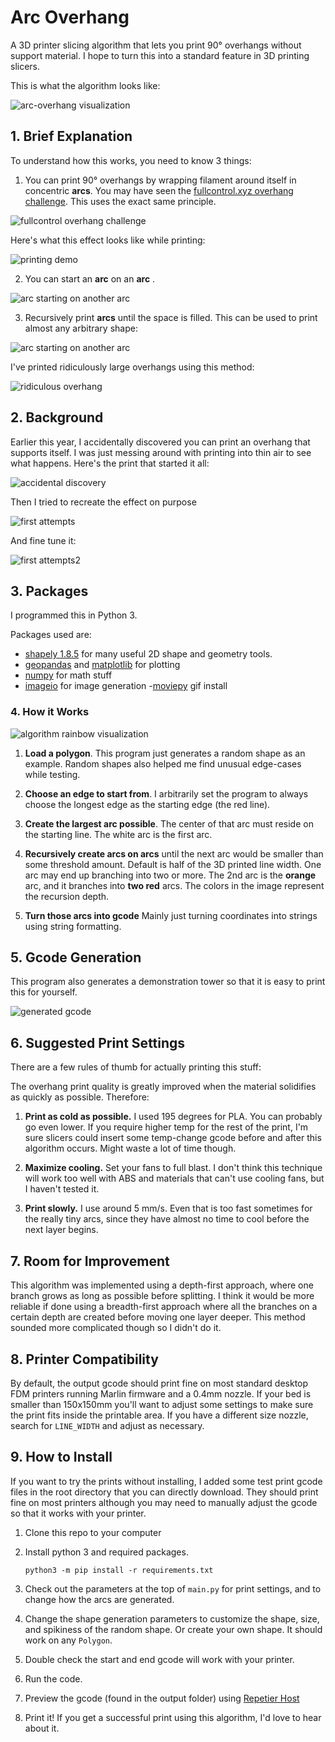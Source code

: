 # Arc Overhang

A 3D printer slicing algorithm that lets you print 90° overhangs without support material. I hope to turn this into a standard feature in 3D printing slicers.

This is what the algorithm looks like: 

![arc-overhang visualization](examples/gcode_vis3.gif)

## 1. Brief Explanation
To understand how this works, you need to know 3 things:  

1. You can print 90° overhangs by wrapping filament around itself in concentric **arcs**. You may have seen the [fullcontrol.xyz overhang challenge](https://fullcontrol.xyz/#/models/b70938). This uses the exact same principle.

![fullcontrol overhang challenge](examples/fullcontrol_overhang_challenge.jpg)

Here's what this effect looks like while printing:  

![printing demo](examples/printing_demo.gif)

2. You can start an **arc** on an **arc** .

![arc starting on another arc](examples/arc_on_arc.jpg)

3. Recursively print **arcs** until the space is filled. This can be used to print almost any arbitrary shape:
   
![arc starting on another arc](examples/arbitrary_shape.jpg)

I've printed ridiculously large overhangs using this method:

![ridiculous overhang](examples/ridiculous_overhang.gif)

## 2. Background

Earlier this year, I accidentally discovered you can print an overhang that supports itself. I was just messing around with printing into thin air to see what happens. Here's the print that started it all: 

![accidental discovery](examples/accidental_discovery.jpg)

Then I tried to recreate the effect on purpose

![first attempts](examples/early_work_2.png)

And fine tune it: 

![first attempts2](examples/early_work_1.png)



## 3. Packages

I programmed this in Python 3. 

Packages used are:
- [shapely 1.8.5](https://shapely.readthedocs.io/en/stable/) for many useful 2D shape and geometry tools.
- [geopandas](https://geopandas.org/en/stable/index.html) and [matplotlib](https://matplotlib.org/) for plotting
- [numpy](https://numpy.org/) for math stuff
- [imageio](https://imageio.readthedocs.io/en/stable/user_guide/installation.html) for image generation 
-[moviepy](https://pypi.org/project/moviepy/) gif install

### 4. How it Works

![algorithm rainbow visualization](examples/algorithm_explained.png)

1. **Load a polygon**. This program just generates a random shape as an example. Random shapes also helped me find unusual edge-cases while testing.
   
2. **Choose an edge to start from**. I arbitrarily set the program to always choose the longest edge as the starting edge (the red line).

3. **Create the largest arc possible**. The center of that arc must reside on the starting line. The white arc is the first arc.

4. **Recursively create arcs on arcs** until the next arc would be smaller than some threshold amount. Default is half of the 3D printed line width. One arc may end up branching into two or more. The 2nd arc is the **orange** arc, and it branches into **two red** arcs. The colors in the image represent the recursion depth.

5. **Turn those arcs into gcode** Mainly just turning coordinates into strings using string formatting.

## 5. Gcode Generation

This program also generates a demonstration tower so that it is easy to print this for yourself.

![generated gcode](examples/gcode_generator.png)

## 6. Suggested Print Settings

There are a few rules of thumb for actually printing this stuff: 

The overhang print quality is greatly improved when the material solidifies as quickly as possible. Therefore:

1. **Print as cold as possible.** I used 195 degrees for PLA. You can probably go even lower. If you require higher temp for the rest of the print, I'm sure slicers could insert some temp-change gcode before and after this algorithm occurs. Might waste a lot of time though.
   
2. **Maximize cooling.** Set your fans to full blast. I don't think this technique will work too well with ABS and materials that can't use cooling fans, but I haven't tested it.
3. **Print slowly.** I use around 5 mm/s. Even that is too fast sometimes for the really tiny arcs, since they have almost no time to cool before the next layer begins.

## 7. Room for Improvement

This algorithm was implemented using a depth-first approach, where one branch grows as long as possible before splitting. I think it would be more reliable if done using a breadth-first approach where all the branches on a certain depth are created before moving one layer deeper. This method sounded more complicated though so I didn't do it.

## 8. Printer Compatibility

By default, the output gcode should print fine on most standard desktop FDM printers running Marlin firmware and a 0.4mm nozzle. If your bed is smaller than 150x150mm you'll want to adjust some settings to make sure the print fits inside the printable area. If you have a different size nozzle, search for `LINE_WIDTH` and adjust as necessary.

## 9. How to Install

If you want to try the prints without installing, I added some test print gcode files in the root directory that you can directly download. They should print fine on most printers although you may need to manually adjust the gcode so that it works with your printer.

1. Clone this repo to your computer
2. Install python 3 and required packages.

    ```
    python3 -m pip install -r requirements.txt
    ```

3. Check out the parameters at the top of `main.py` for print settings, and to change how the arcs are generated. 
4. Change the shape generation parameters to customize the shape, size, and spikiness of the random shape. Or create your own shape. It should work on any `Polygon`.
5. Double check the start and end gcode will work with your printer. 
6. Run the code.
7. Preview the gcode (found in the output folder) using [Repetier Host](https://www.repetier.com/download-now/)
8. Print it! If you get a successful print using this algorithm, I'd love to hear about it.


